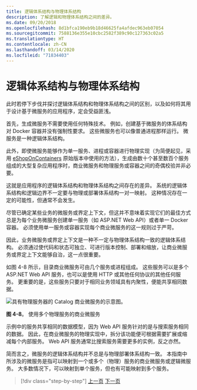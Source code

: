 ```yaml
---
title: 逻辑体系结构与物理体系结构
description: 了解逻辑和物理体系结构之间的差异。
ms.date: 09/20/2018
ms.openlocfilehash: 8d1bfca190eb9b18d46625fa4afdec963eb07054
ms.sourcegitcommit: 7588136e355e10cbc2582f389c90c127363c02a5
ms.translationtype: HT
ms.contentlocale: zh-CN
ms.lasthandoff: 03/14/2020
ms.locfileid: "71834403"
---
```

# <a name="logical-architecture-versus-physical-architecture"></a>逻辑体系结构与物理体系结构

此时若停下步伐并探讨逻辑体系结构和物理体系结构之间的区别，以及如何将其用于设计基于微服务的应用程序，定会受益匪浅。

首先，生成微服务不需要使用任何特殊技术。 例如，创建基于微服务的体系结构对 Docker 容器并没有强制性要求。 这些微服务也可以像普通进程那样运行。 微服务是一种逻辑体系结构。

此外，即使微服务能够作为单一服务、进程或容器进行物理实现（为简便起见，采用 [eShopOnContainers](https://aka.ms/MicroservicesArchitecture) 原始版本中使用的方法），生成由数十个甚至数百个服务组成的大型复杂应用程序时，商业微服务和物理服务或容器之间的奇偶校验并非必要。

这就是应用程序的逻辑体系结构和物理体系结构之间存在的差异。 系统的逻辑体系结构和逻辑边界不一定要与物理或部署体系结构一对一映射。 这种情况存在一定的可能性，但通常不会发生。

尽管已确定某些业务的微服务或界定上下文，但这并不意味着实现它们的最佳方式总是为每个业务微服务创建单一服务（如 ASP.NET Web API）或者单一 Docker 容器。 必须使用单一服务或容器实现每个商业微服务的这一规则过于严苛。

因此，业务微服务或界定上下文是一种不一定与物理体系结构一致的逻辑体系结构。 必须通过使代码和状态可独立、可进行版本控制、部署和缩放，让商业微服务或界定上下文能够自治，这一点很重要。

如图 4-8 所示，目录商业微服务可由几个服务或进程组成。 这些服务可以是多个 ASP.NET Web API 服务，也可以是使用 HTTP 或其他任何协议的其他任何服务。 更重要的是，这些服务只要对于相同业务领域具有内聚性，便能共享相同数据。

![具有物理服务器的 Catalog 商业微服务的示意图。](./media/logical-versus-physical-architecture/multiple-physical-services.png)

**图 4-8**。 使用多个物理服务的商业微服务

示例中的服务共享相同的数据模型，因为 Web API 服务针对的是与搜索服务相同的数据。 因此，在商业微服务的物理实现中，拆分该功能便可根据需要扩展或缩减每个内部服务。 Web API 服务通常比搜索服务需要更多的实例，反之亦然。

简而言之，微服务的逻辑体系结构并不总是与物理部署体系结构一致。 本指南中所涉及的微服务是指可以映射到一个或多个（物理）服务的商业微服务或逻辑微服务。 大多数情况下，可以映射到单个服务，但也有可能映射到多个服务。

>[!div class="step-by-step"]
>[上一页](data-sovereignty-per-microservice.md)
>[下一页](distributed-data-management.md)
